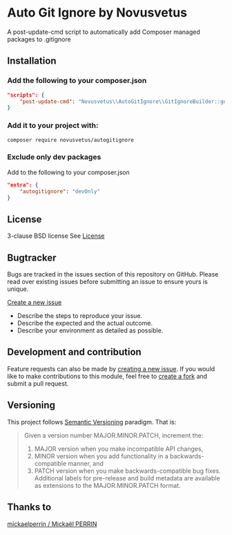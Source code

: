 # Auto Git Ignore by Novusvetus
A post-update-cmd script to automatically add Composer managed packages to .gitignore

## Installation
### Add the following to your composer.json
```json
"scripts": {
    "post-update-cmd": "Novusvetus\\AutoGitIgnore\\GitIgnoreBuilder::go"
}
```
### Add it to your project with:
```shell
composer require novusvetus/autogitignore
```

### Exclude only dev packages
Add to the following to your composer.json
```json
"extra": {
    "autogitignore": "devOnly"
}
```

## License
3-clause BSD license
See [License](LICENSE)

## Bugtracker
Bugs are tracked in the issues section of this repository on GitHub.
Please read over existing issues before submitting an issue to ensure yours is unique.

[Create a new issue](../../issues/new)
 - Describe the steps to reproduce your issue.
 - Describe the expected and the actual outcome.
 - Describe your environment as detailed as possible.

## Development and contribution
Feature requests can also be made by [creating a new issue](../../issues/new).
If you would like to make contributions to this module, feel free to [create a fork](../../fork) and submit a pull request.

## Versioning
This project follows [Semantic Versioning](http://semver.org) paradigm. That is:

> Given a version number MAJOR.MINOR.PATCH, increment the:
>  1. MAJOR version when you make incompatible API changes,
>  2. MINOR version when you add functionality in a backwards-compatible manner, and
>  3. PATCH version when you make backwards-compatible bug fixes.
> Additional labels for pre-release and build metadata are available as extensions to the MAJOR.MINOR.PATCH format.

## Thanks to
[mickaelperrin / Mickaël PERRIN](https://github.com/mickaelperrin)

